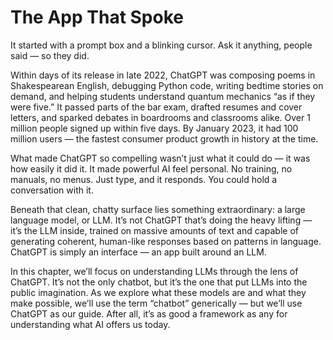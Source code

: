 # The App That Spoke

It started with a prompt box and a blinking cursor. Ask it anything, people said — so they did.

Within days of its release in late 2022, ChatGPT was composing poems in Shakespearean English, debugging Python code, writing bedtime stories on demand, and helping students understand quantum mechanics “as if they were five.” It passed parts of the bar exam, drafted resumes and cover letters, and sparked debates in boardrooms and classrooms alike. Over 1 million people signed up within five days. By January 2023, it had 100 million users — the fastest consumer product growth in history at the time.

What made ChatGPT so compelling wasn’t just what it could do — it was how easily it did it. It made powerful AI feel personal. No training, no manuals, no menus. Just type, and it responds. You could hold a conversation with it.

Beneath that clean, chatty surface lies something extraordinary: a large language model, or LLM. It’s not ChatGPT that’s doing the heavy lifting — it’s the LLM inside, trained on massive amounts of text and capable of generating coherent, human-like responses based on patterns in language. ChatGPT is simply an interface — an app built around an LLM.

In this chapter, we’ll focus on understanding LLMs through the lens of ChatGPT. It’s not the only chatbot, but it’s the one that put LLMs into the public imagination. As we explore what these models are and what they make possible, we’ll use the term “chatbot” generically — but we’ll use ChatGPT as our guide. After all, it’s as good a framework as any for understanding what AI offers us today.
